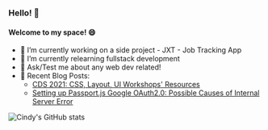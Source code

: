 ### Hello! 👋

#### Welcome to my space! 😄

- 🔭 I’m currently working on a side project - JXT - Job Tracking App
- 🌱 I’m currently relearning fullstack development 
- 💬 Ask/Test me about any web dev related! 
- 📝 Recent Blog Posts: 
  - [CDS 2021: CSS, Layout, UI Workshops' Resources](https://dev.to/ngl4/css-layout-ui-2a66)
  - [Setting up Passport.js Google OAuth2.0: Possible Causes of Internal Server Error](https://dev.to/ngl4/setting-up-passportjs-google-oauth20-possible-causes-of-internal-server-error-2i33)

![Cindy's GitHub stats](https://github-readme-stats.vercel.app/api?username=ngl4&show_icons=true&theme=tokyonight)



<!--
**ngl4/ngl4** is a ✨ _special_ ✨ repository because its `README.md` (this file) appears on your GitHub profile.

Here are some ideas to get you started:

- 🔭 I’m currently working on ...
- 🌱 I’m currently learning ...
- 👯 I’m looking to collaborate on ...
- 🤔 I’m looking for help with ...
- 💬 Ask me about ...
- 📫 How to reach me: ...
- 😄 Pronouns: ...
- ⚡ Fun fact: ...
-->
